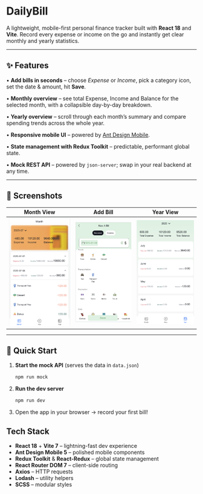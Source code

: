 # DailyBill

A lightweight, mobile-first personal finance tracker built with **React 18** and **Vite**.  Record every expense or income on the go and instantly get clear monthly and yearly statistics.

---

## ✨ Features

• **Add bills in seconds** – choose _Expense_ or _Income_, pick a category icon, set the date & amount, hit **Save**.

• **Monthly overview** – see total Expense, Income and Balance for the selected month, with a collapsible day-by-day breakdown.

• **Yearly overview** – scroll through each month’s summary and compare spending trends across the whole year.

• **Responsive mobile UI** – powered by [Ant Design Mobile](https://mobile.ant.design/).

• **State management with Redux Toolkit** – predictable, performant global state.

• **Mock REST API** – powered by `json-server`; swap in your real backend at any time.

---

## 📸 Screenshots

| Month View | Add Bill | Year View |
|:--:|:--:|:--:|
| ![](demo/demo1.png) | ![](demo/demo2.png) | ![](demo/demo3.png) |

---

## 🚀 Quick Start
1. **Start the mock API** (serves the data in `data.json`)

   ```bash
   npm run mock
   ```

2. **Run the dev server**

   ```bash
   npm run dev
   ```

3. Open the app in your browser → record your first bill!

## Tech Stack

- **React 18** + **Vite 7** – lightning-fast dev experience
- **Ant Design Mobile 5** – polished mobile components
- **Redux Toolkit** & **React-Redux** – global state management
- **React Router DOM 7** – client-side routing
- **Axios** – HTTP requests
- **Lodash** – utility helpers
- **SCSS** – modular styles



